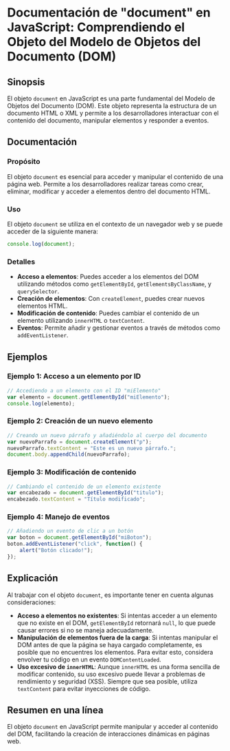 <!--
Meta Description: # Documentación de "document" en JavaScript: Comprendiendo el Objeto del Modelo de Objetos del Documento (DOM) ## Sinopsis El objeto `document` en Jav...
Meta Keywords: document, del, elementos, javascript, contenido
-->

# Documentación de "document" en JavaScript: Comprendiendo el Objeto del Modelo de Objetos del Documento (DOM)

## Sinopsis
El objeto `document` en JavaScript es una parte fundamental del Modelo de Objetos del Documento (DOM). Este objeto representa la estructura de un documento HTML o XML y permite a los desarrolladores interactuar con el contenido del documento, manipular elementos y responder a eventos.

## Documentación
### Propósito
El objeto `document` es esencial para acceder y manipular el contenido de una página web. Permite a los desarrolladores realizar tareas como crear, eliminar, modificar y acceder a elementos dentro del documento HTML.

### Uso
El objeto `document` se utiliza en el contexto de un navegador web y se puede acceder de la siguiente manera:

```javascript
console.log(document);
```

### Detalles
- **Acceso a elementos**: Puedes acceder a los elementos del DOM utilizando métodos como `getElementById`, `getElementsByClassName`, y `querySelector`.
- **Creación de elementos**: Con `createElement`, puedes crear nuevos elementos HTML.
- **Modificación de contenido**: Puedes cambiar el contenido de un elemento utilizando `innerHTML` o `textContent`.
- **Eventos**: Permite añadir y gestionar eventos a través de métodos como `addEventListener`.

## Ejemplos
### Ejemplo 1: Acceso a un elemento por ID
```javascript
// Accediendo a un elemento con el ID "miElemento"
var elemento = document.getElementById("miElemento");
console.log(elemento);
```

### Ejemplo 2: Creación de un nuevo elemento
```javascript
// Creando un nuevo párrafo y añadiéndolo al cuerpo del documento
var nuevoParrafo = document.createElement("p");
nuevoParrafo.textContent = "Este es un nuevo párrafo.";
document.body.appendChild(nuevoParrafo);
```

### Ejemplo 3: Modificación de contenido
```javascript
// Cambiando el contenido de un elemento existente
var encabezado = document.getElementById("titulo");
encabezado.textContent = "Título modificado";
```

### Ejemplo 4: Manejo de eventos
```javascript
// Añadiendo un evento de clic a un botón
var boton = document.getElementById("miBoton");
boton.addEventListener("click", function() {
    alert("Botón clicado!");
});
```

## Explicación
Al trabajar con el objeto `document`, es importante tener en cuenta algunas consideraciones:

- **Acceso a elementos no existentes**: Si intentas acceder a un elemento que no existe en el DOM, `getElementById` retornará `null`, lo que puede causar errores si no se maneja adecuadamente.
- **Manipulación de elementos fuera de la carga**: Si intentas manipular el DOM antes de que la página se haya cargado completamente, es posible que no encuentres los elementos. Para evitar esto, considera envolver tu código en un evento `DOMContentLoaded`.
- **Uso excesivo de `innerHTML`**: Aunque `innerHTML` es una forma sencilla de modificar contenido, su uso excesivo puede llevar a problemas de rendimiento y seguridad (XSS). Siempre que sea posible, utiliza `textContent` para evitar inyecciones de código.

## Resumen en una línea
El objeto `document` en JavaScript permite manipular y acceder al contenido del DOM, facilitando la creación de interacciones dinámicas en páginas web.